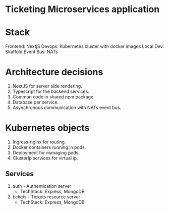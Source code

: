 # Ticketing Microservices application

# Stack

Frontend: NextjS
Devops: Kubernetes cluster with docker images
Local Dev: Skaffold
Event Bus: NATs

# Architecture decisions

1. NextJS for server side rendering.
2. Typescript for the backend services.
3. Common code in shared npm package.
4. Database per service.
5. Asynchronous communication with NATs event bus.

# Kubernetes objects

1. Ingress-nginx for routing.
2. Docker containers running in pods.
3. Deployment for managing pods.
4. ClusterIp services for virtual ip.

## Services

1. auth - Authentication server
   - TechStack: Express, MongoDB
2. tickets - Tickets resource server
   - TechStack: Express, MongoDB
